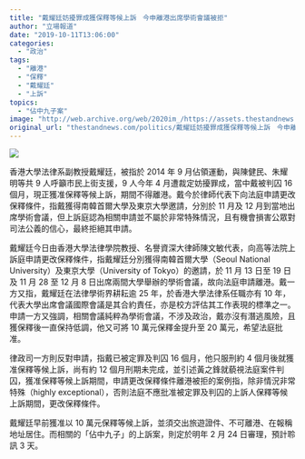 ```yaml
---
title: "戴耀廷妨擾罪成獲保釋等候上訴ㅤ今申離港出席學術會議被拒"
author: "立場報道"
date: "2019-10-11T13:06:00"
categories:
  - "政治"
tags:
  - "離港"
  - "保釋"
  - "戴耀廷"
  - "上訴"
topics:
  - "佔中九子案"
image: "http://web.archive.org/web/2020im_/https://assets.thestandnews.com/media/photos/1df09663-1aa8-45c8-beec-52640afe3c1c_4t2wq.png"
original_url: "thestandnews.com/politics/戴耀廷妨擾罪成獲保釋等候上訴ᅠ今申離港出席學術會議被拒"
---
```

![](http://web.archive.org/web/2020im_/https://assets.thestandnews.com/media/photos/1df09663-1aa8-45c8-beec-52640afe3c1c_4t2wq.png)

香港大學法律系副教授戴耀廷，被指於 2014 年 9 月佔領運動，與陳健民、朱耀明等共 9 人呼籲市民上街支援，9 人今年 4 月遭裁定妨擾罪成，當中戴被判囚 16 個月，現正獲准保釋等候上訴，期間不得離港。戴今於律師代表下向法庭申請更改保釋條件，指戴獲得南韓首爾大學及東京大學邀請，分別於 11 月及 12 月到當地出席學術會議，但上訴庭認為相關申請並不屬於非常特殊情況，且有機會損害公眾對司法公義的信心，最終拒絕其申請。

戴耀廷今日由香港大學法律學院教授、名譽資深大律師陳文敏代表，向高等法院上訴庭申請更改保釋條件，指戴耀廷分別獲得南韓首爾大學（Seoul National University）及東京大學（University of Tokyo）的邀請，於 11 月 13 日至 19 日及 11 月 28 至 12 月 8 日出席兩間大學舉辦的學術會議，故向法庭申請離港。戴一方又指，戴耀廷在法律學術界耕耘逾 25 年，於香港大學法律系任職亦有 10 年，代表大學出席會議國際會議是其合約責任，亦是校方評估其工作表現的標準之一。申請一方又強調，相關會議純粹為學術會議，不涉及政治，戴亦沒有潛逃風險，且獲保釋後一直保持低調，他又可將 10 萬元保釋金提升至 20 萬元，希望法庭批准。

律政司一方則反對申請，指戴已被定罪及判囚 16 個月，他只服刑約 4 個月後就獲准保釋等候上訴，尚有約 12 個月刑期未完成，並引述黃之鋒就藐視法庭案件判囚，獲准保釋等候上訴期間，申請更改保釋條件離港被拒的案例指，除非情況非常特殊（highly exceptional），否則法庭不應批准被定罪及判囚的上訴人保釋等候上訴期間，更改保釋條件。

戴耀廷早前獲准以 10 萬元保釋等候上訴，並須交出旅遊證件、不可離港、在報稱地址居住。而相關的「佔中九子」的上訴案，則定於明年 2 月 24 日審理，預計聆訊 3 天。